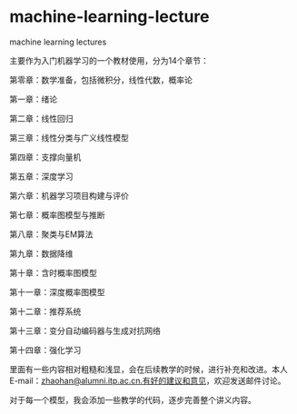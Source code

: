 # machine-learning-lecture
machine learning lectures

主要作为入门机器学习的一个教材使用，分为14个章节：

第零章：数学准备，包括微积分，线性代数，概率论

第一章：绪论

第二章：线性回归

第三章：线性分类与广义线性模型

第四章：支撑向量机

第五章：深度学习

第六章：机器学习项目构建与评价

第七章：概率图模型与推断

第八章：聚类与EM算法

第九章：数据降维

第十章：含时概率图模型

第十一章：深度概率图模型

第十二章：推荐系统

第十三章：变分自动编码器与生成对抗网络

第十四章：强化学习

里面有一些内容相对粗糙和浅显，会在后续教学的时候，进行补充和改进。本人E-mail：zhaohan@alumni.itp.ac.cn.有好的建议和意见，欢迎发送邮件讨论。

对于每一个模型，我会添加一些教学的代码，逐步完善整个讲义内容。
